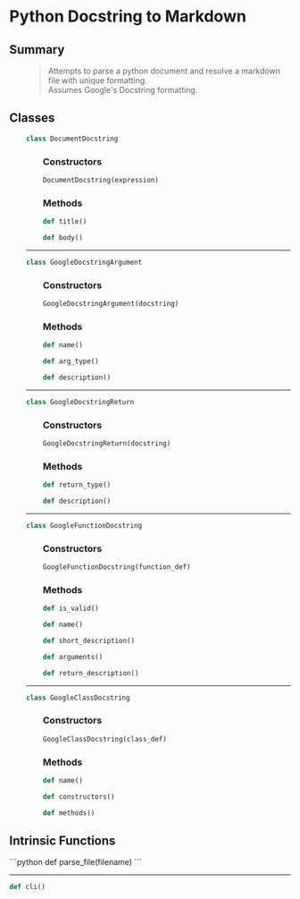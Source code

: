<h1>Python Docstring to Markdown</h1>

<h2>Summary</h2>

<div markdown="1" style="margin-left: 30px;">

> Attempts to parse a python document and resolve a markdown file with unique formatting.  
> Assumes Google's Docstring formatting.

</div>



<h2>Classes</h2>

<div markdown="1" style="margin-left: 30px;">

```python
class DocumentDocstring
```

<div markdown="1" style="margin-left: 30px;">

<h3>Constructors</h3>

```python
DocumentDocstring(expression)
```

<h3>Methods</h3>

```python
def title()
```

```python
def body()
```

</div>

------

```python
class GoogleDocstringArgument
```

<div markdown="1" style="margin-left: 30px;">

<h3>Constructors</h3>

```python
GoogleDocstringArgument(docstring)
```

<h3>Methods</h3>

```python
def name()
```

```python
def arg_type()
```

```python
def description()
```

</div>

------

```python
class GoogleDocstringReturn
```

<div markdown="1" style="margin-left: 30px;">

<h3>Constructors</h3>

```python
GoogleDocstringReturn(docstring)
```

<h3>Methods</h3>

```python
def return_type()
```

```python
def description()
```

</div>

------

```python
class GoogleFunctionDocstring
```

<div markdown="1" style="margin-left: 30px;">

<h3>Constructors</h3>

```python
GoogleFunctionDocstring(function_def)
```

<h3>Methods</h3>

```python
def is_valid()
```

```python
def name()
```

```python
def short_description()
```

```python
def arguments()
```

```python
def return_description()
```

</div>

------

```python
class GoogleClassDocstring
```

<div markdown="1" style="margin-left: 30px;">

<h3>Constructors</h3>

```python
GoogleClassDocstring(class_def)
```

<h3>Methods</h3>

```python
def name()
```

```python
def constructors()
```

```python
def methods()
```

</div>


</div>



<h2>Intrinsic Functions</h2>
```python
def parse_file(filename)
```

------

```python
def cli()
```
